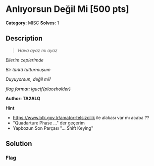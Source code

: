 # Anlıyorsun Değil Mi [500 pts]

**Category:** MISC
**Solves:** 1

## Description
><i>Hava ayaz mı ayaz

Ellerim ceplerimde

Bir türkü tutturmuşum

Duyuyorsun, değil mi?</i>

*flag format: iguctf{placeholder}*

**Author: TA2ALQ**

**Hint**
* https://www.btk.gov.tr/amator-telsizcilik ile alakası var mı acaba ??
* "Quadarture Phase ..." der geçerim
* Yapbozun Son Parçası "... Shift Keying"

## Solution

### Flag

